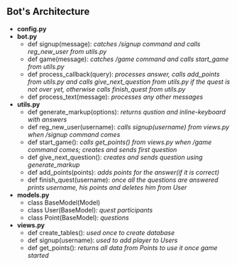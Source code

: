 <h2>Bot's Architecture</h2>
<ul>
    <li>
        <strong>config.py</strong>
    </li>
    <li>
        <strong>bot.py</strong>
        <ul>
            <li>def signup(message): <i>catches /signup command and calls reg_new_user from utils.py</i></li>
            <li>def game(message): <i>catches /game command and calls start_game from utils.py</i></li>
            <li>def process_callback(query): <i>processes answer, calls add_points from utils.py and 
                        calls give_next_question from utils.py if the quest is not over yet, 
                        otherwise calls finish_quest from utils.py</i></li>
            <li>def process_text(message): <i>processes any other messages</i></li>
        </ul>
    </li>
    <li>
        <strong>utils.py</strong>
        <ul>
            <li>def generate_markup(options): <i>returns qustion and inline-keyboard with answers</i></li>
            <li>def reg_new_user(username): <i>calls signup(username) from views.py when /signup command comes</i></li>
            <li>def start_game(): <i>calls get_points() from views.py when /game command comes;
                            creates and sends first question</i></li>
            <li>def give_next_question(): <i>creates and sends question using generate_markup</i></li>
            <li>def add_points(points): <i>adds points for the answer(if it is correct)</i></li>
            <li>def finish_quest(username): <i>once all the questions are answered prints username, 
                            his points and deletes him from User</i></li>
        </ul>
    </li>
    <li>
        <strong>models.py</strong>
        <ul>
            <li>class BaseModel(Model)</li>
            <li>class User(BaseModel): <i>quest participants</i></li>
            <li>class Point(BaseModel): <i>questions</i></li>
        </ul>
    </li>
    <li>
        <strong>views.py</strong>
        <ul>
            <li>def create_tables(): <i>used once to create database</i></li>
            <li>def signup(username): <i>used to add player to Users</i></li>
            <li>def get_points(): <i>returns all data from Points to use it once game started</i></li>
        </ul>
    </li>
</ul>